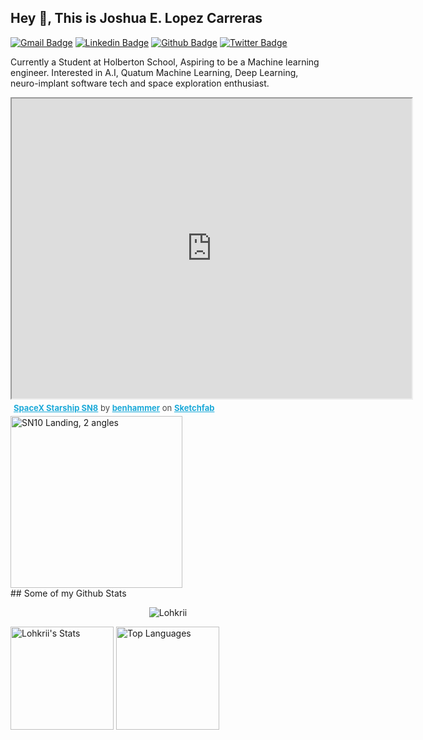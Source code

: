 ## Hey 👋, This is Joshua E. Lopez Carreras
[![Gmail Badge](https://img.shields.io/badge/-joshualopez0429@gmail.com-c14438?style=flat&logo=Gmail&logoColor=white&link=mailto:joshualopez0429@gmail.com)](mailto:joshualopez0429@gmail.com) 
[![Linkedin Badge](https://img.shields.io/badge/-lohkrii-0072b1?style=flat&logo=Linkedin&logoColor=white&link=https://www.linkedin.com/in/lohkrii/)](https://www.linkedin.com/in/lohkrii/) [![Github Badge](https://img.shields.io/badge/-Lohkrii-grey?style=flat&logo=github&logoColor=white&link=https://github.com/Lohkrii/)](https://www.github.com/Lohkrii/) [![Twitter Badge](https://img.shields.io/badge/-Lohkrii-00acee?style=flat&logo=twitter&logoColor=white&link=https://twitter.com/Lohkrii/)](https://www.twitter.com/Lohkrii/) <p align='left'>Currently a Student at Holberton School, Aspiring to be a Machine learning engineer. Interested in A.I, Quatum Machine Learning, Deep Learning, neuro-implant software tech and space exploration enthusiast.</p>
<div text-align="center">
<div class="sketchfab-embed-wrapper">
<iframe title="SpaceX Starship SN8" width="640" height="480" src="https://sketchfab.com/models/3a05d2cf76084542a3c53ce653c17cd8/embed?autospin=1&autostart=1&preload=1">
</iframe>
<p style="font-size: 13px; font-weight: normal; margin: 5px; color: #4A4A4A;">
<a href="https://sketchfab.com/3d-models/spacex-starship-sn8-3a05d2cf76084542a3c53ce653c17cd8" target="_blank" style="font-weight: bold; color: #1CAAD9;">SpaceX Starship SN8</a>
by <a href="https://sketchfab.com/benhammer" target="_blank" style="font-weight: bold; color: #1CAAD9;">benhammer</a>
on <a href="https://sketchfab.com?utm_medium=embed&utm_source=website&utm_campaign=share-popup" target="_blank" style="font-weight: bold; color: #1CAAD9;">Sketchfab</a>
</p>
</div>
<a target="_blank" rel="noopener noreferrer" href="resources/sn10-starship-landing.gif"><img src="resources/sn10-starship-landing.gif" alt="SN10 Landing, 2 angles" style="max-width:100%;" width="auto" height="275px" justify-content="center"></a>
</div>
## Some of my Github Stats
<p align="center">
<img src=https://komarev.com/ghpvc/?username=Lohkrii alt=Lohkrii />
</p>

<a><img img align="center" alt="Lohkrii's Stats" src="https://github-readme-stats.vercel.app/api?username=Lohkrii&show_icons=true&theme=graywhite&hide=stars" style="max-width:100%;" height="165px" align="middle" />
</a><a><img img align="center" alt="Top Languages" src="https://github-readme-stats.vercel.app/api/top-langs/?username=Lohkrii&layout=compact&hide=perl&theme=graywhite" style="max-width:100%;" height="165px" align="middle" /></a>
